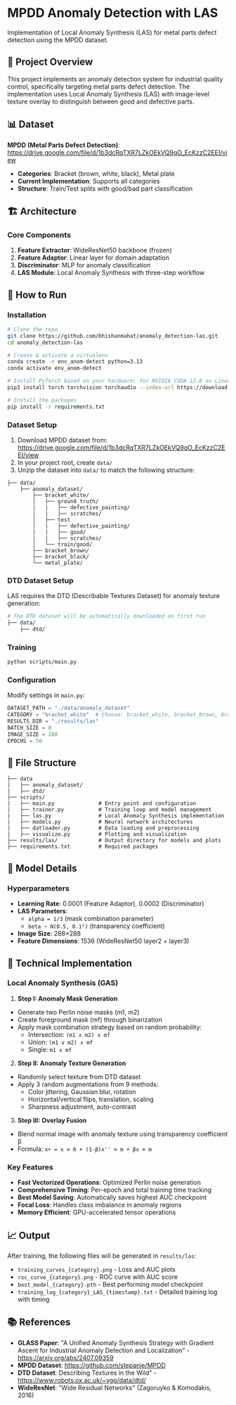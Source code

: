 # MPDD Anomaly Detection with LAS

Implementation of Local Anomaly Synthesis (LAS) for metal parts defect detection using the MPDD dataset.

## 🎯 Project Overview

This project implements an anomaly detection system for industrial quality control, specifically targeting metal parts defect detection. The implementation uses Local Anomaly Synthesis (LAS) with image-level texture overlay to distinguish between good and defective parts.

## 📊 Dataset

**MPDD (Metal Parts Defect Detection)**: https://drive.google.com/file/d/1b3dcRqTXR7LZkOEkVQ9qO_EcKzzC2EEI/view
- **Categories**: Bracket (brown, white, black), Metal plate
- **Current Implementation**: Supports all categories
- **Structure**: Train/Test splits with good/bad part classification

## 🏗️ Architecture

### Core Components
1. **Feature Extractor**: WideResNet50 backbone (frozen)
2. **Feature Adaptor**: Linear layer for domain adaptation  
3. **Discriminator**: MLP for anomaly classification
4. **LAS Module**: Local Anomaly Synthesis with three-step workflow

## 🚀 How to Run

### Installation
```bash
# Clone the repo
git clone https://github.com/bhishanmahat/anomaly_detection-las.git
cd anomaly_detection-las

# Create & activate a virtualenv
conda create -n env_anom-detect python=3.13
conda activate env_anom-detect

# Install PyTorch based on your hardware; for NVIDIA CUDA 12.8 on Linux, use 
pip3 install torch torchvision torchaudio --index-url https://download.pytorch.org/whl/cu128

# Install the packages
pip install -r requirements.txt

```

### Dataset Setup
1. Download MPDD dataset from: https://drive.google.com/file/d/1b3dcRqTXR7LZkOEkVQ9qO_EcKzzC2EEI/view
2. In your project root, create `data/`
3. Unzip the dataset into `data/` to match the following structure:
```
├── data/
    ├── anomaly_dataset/
        ├── bracket_white/
        │   ├── ground_truth/
        |   |   ├── defective_painting/
        |   |   ├── scratches/ 
        │   ├── test
        |   |   ├── defective_painting/
        |   |   ├── good/
        |   |   ├── scratches/ 
        │   └── train/good/
        ├── bracket_brown/
        ├── bracket_black/
        └── metal_plate/
```

### DTD Dataset Setup
LAS requires the DTD (Describable Textures Dataset) for anomaly texture generation:
```bash
# The DTD dataset will be automatically downloaded on first run
├── data/
    ├── dtd/
```

### Training
```bash
python scripts/main.py
```

### Configuration
Modify settings in `main.py`:
```python
DATASET_PATH = "./data/anomaly_dataset"
CATEGORY = "bracket_white"  # Choose: bracket_white, bracket_brown, bracket_black, metal_plate
RESULTS_DIR = "./results/las"
BATCH_SIZE = 8
IMAGE_SIZE = 288
EPOCHS = 50
```

## 📁 File Structure

```
├── data
|   ├── anomaly_dataset/
|   ├── dtd/
├── scripts/
|   ├── main.py              # Entry point and configuration
|   ├── trainer.py           # Training loop and model management
|   ├── las.py               # Local Anomaly Synthesis implementation
|   ├── models.py            # Neural network architectures
|   ├── datloader.py         # Data loading and preprocessing
|   ├── visualize.py         # Plotting and visualization
├── results/las/             # Output directory for models and plots
├── requirements.txt         # Required packages
```

## 🔧 Model Details

### Hyperparameters
- **Learning Rate**: 0.0001 (Feature Adaptor), 0.0002 (Discriminator)
- **LAS Parameters**:
  - `alpha = 1/3` (mask combination parameter)
  - `beta ~ N(0.5, 0.1²)` (transparency coefficient)
- **Image Size**: 288×288
- **Feature Dimensions**: 1536 (WideResNet50 layer2 + layer3)

## 🔬 Technical Implementation

### Local Anomaly Synthesis (GAS)
1. **Step I: Anomaly Mask Generation**
  - Generate two Perlin noise masks (m1, m2)
  - Create foreground mask (mf) through binarization
  - Apply mask combination strategy based on random probability:
    - Intersection: `(m1 ∧ m2) ∧ mf`
    - Union: `(m1 ∨ m2) ∧ mf`
    - Single: `m1 ∧ mf`
2. **Step II: Anomaly Texture Generation**
  - Randomly select texture from DTD dataset
  - Apply 3 random augmentations from 9 methods:
    - Color jittering, Gaussian blur, rotation
    - Horizontal/vertical flips, translation, scaling
    - Sharpness adjustment, auto-contrast
3. **Step III: Overlay Fusion**
  - Blend normal image with anomaly texture using transparency coefficient β
  - Formula: `x+ = x ⊙ m̄ + (1-β)x'' ⊙ m + βx ⊙ m`

### Key Features
- **Fast Vectorized Operations**: Optimized Perlin noise generation
- **Comprehensive Timing**: Per-epoch and total training time tracking
- **Best Model Saving**: Automatically saves highest AUC checkpoint
- **Focal Loss**: Handles class imbalance in anomaly regions
- **Memory Efficient**: GPU-accelerated tensor operations

## 📈 Output

After training, the following files will be generated in `results/las`:
- `training_curves_{category}.png` - Loss and AUC plots
- `roc_curve_{category}.png` - ROC curve with AUC score
- `best_model_{category}.pth` - Best performing model checkpoint
- `training_log_{category}_LAS_{timestamp}.txt` - Detailed training log with timing

## 📚 References

- **GLASS Paper**: "A Unified Anomaly Synthesis Strategy with Gradient Ascent for Industrial Anomaly Detection and Localization" - https://arxiv.org/abs/2407.09359
- **MPDD Dataset**: https://github.com/stepanje/MPDD
- **DTD Dataset**: Describing Textures in the Wild" - https://www.robots.ox.ac.uk/~vgg/data/dtd/
- **WideResNet**: "Wide Residual Networks" (Zagoruyko & Komodakis, 2016)
